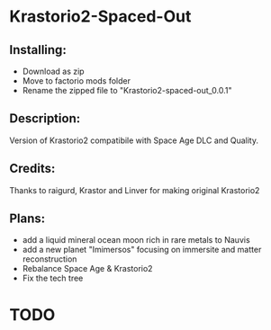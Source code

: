 # Krastorio2-Spaced-Out

## Installing:
- Download as zip
- Move to factorio mods folder
- Rename the zipped file to "Krastorio2-spaced-out_0.0.1"

## Description:
Version of Krastorio2 compatibile with Space Age DLC and Quality.
## Credits:
Thanks to raigurd, Krastor and Linver for making original Krastorio2

## Plans:
- add a liquid mineral ocean moon rich in rare metals to Nauvis
- add a new planet "Imimersos" focusing on immersite and matter reconstruction
- Rebalance Space Age & Krastorio2
- Fix the tech tree
  
# TODO
